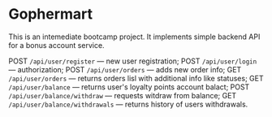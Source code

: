 # Gophermart

This is an intemediate bootcamp project. It implements simple backend API for a bonus account service.

POST ``/api/user/register`` — new user registration;
POST ``/api/user/login`` — authorization;
POST ``/api/user/orders`` — adds new order info;
GET ``/api/user/orders`` — returns orders lisl with additional info like statuses;
GET ``/api/user/balance`` — returns user's loyalty points account balact;
POST ``/api/user/balance/withdraw`` — requests witdraw from balance;
GET ``/api/user/balance/withdrawals`` — returns history of users withdrawals.
